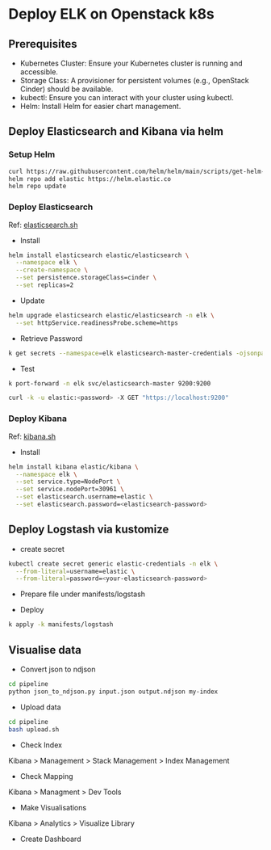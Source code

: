 # Deploy ELK on Openstack k8s

## Prerequisites

- Kubernetes Cluster: Ensure your Kubernetes cluster is running and accessible.
- Storage Class: A provisioner for persistent volumes (e.g., OpenStack Cinder) should be available.
- kubectl: Ensure you can interact with your cluster using kubectl.
- Helm: Install Helm for easier chart management.

## Deploy Elasticsearch and Kibana via helm

### Setup Helm 

```bash
curl https://raw.githubusercontent.com/helm/helm/main/scripts/get-helm-3 | bash
helm repo add elastic https://helm.elastic.co
helm repo update
```

### Deploy Elasticsearch
Ref: [elasticsearch.sh](scripts/elasticsearch.sh)

- Install

```bash
helm install elasticsearch elastic/elasticsearch \
  --namespace elk \
  --create-namespace \
  --set persistence.storageClass=cinder \
  --set replicas=2
```

- Update
```bash
helm upgrade elasticsearch elastic/elasticsearch -n elk \
  --set httpService.readinessProbe.scheme=https
```

- Retrieve Password
```bash
k get secrets --namespace=elk elasticsearch-master-credentials -ojsonpath='{.data.password}' | base64 -d
```

- Test
```bash
k port-forward -n elk svc/elasticsearch-master 9200:9200
```

```bash
curl -k -u elastic:<password> -X GET "https://localhost:9200"
```

### Deploy Kibana
Ref: [kibana.sh](scripts/kibana.sh)

- Install

```bash
helm install kibana elastic/kibana \
  --namespace elk \
  --set service.type=NodePort \
  --set service.nodePort=30961 \
  --set elasticsearch.username=elastic \
  --set elasticsearch.password=<elasticsearch-password>
```

## Deploy Logstash via kustomize

- create secret

```bash
kubectl create secret generic elastic-credentials -n elk \
  --from-literal=username=elastic \
  --from-literal=password=<your-elasticsearch-password>
```

- Prepare file under manifests/logstash

- Deploy

```bash
k apply -k manifests/logstash
```

## Visualise data

- Convert json to ndjson
```bash
cd pipeline
python json_to_ndjson.py input.json output.ndjson my-index
```

- Upload data

```bash
cd pipeline
bash upload.sh
```

- Check Index 

Kibana > Management > Stack Management > Index Management

- Check Mapping 

Kibana > Managment > Dev Tools

- Make Visualisations 

Kibana > Analytics > Visualize Library

- Create Dashboard
